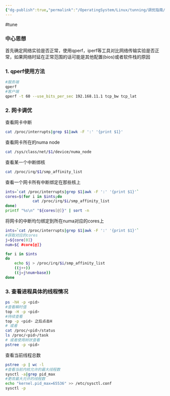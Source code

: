 ```yaml
---
{"dg-publish":true,"permalink":"/OperatingSystem/Linux/tunning/调优指南/","noteIcon":"","created":"","updated":""}
---
```


#tune
### 中心思想
首先确定网络实验是否正常，使用qperf，iperf等工具对比网络传输实验是否正常，如果网络时延在正常范围的话可能是其他配置(bios)或者软件栈的原因

### 1. qperf使用方法

```bash
#服务端
qperf
#客户端
qperf -t 60 --use_bits_per_sec 192.168.11.1 tcp_bw tcp_lat
```

### 2. 网卡调优
查看网卡中断
```bash
cat /proc/interrupts|grep $1|awk -F ':' '{print $1}'

```

查看网卡所在的numa node
```bash
cat /sys/class/net/$1/device/numa_node
```
查看某一个中断绑核
```bash
cat /proc/irq/$1/smp_affinity_list
```
查看一个网卡所有中断绑定在那些核上
```bash
ints=`cat /proc/interrupts|grep $1|awk -F ':' '{print $1}'`
cores=$(for i in $ints;do
			cat /proc/irq/$i/smp_affinity_list
done)
printf "%s\n" "${cores[@]}" | sort -n
```
将网卡的中断均匀绑定到所在numa对应的cores上
```bash
ints=`cat /proc/interrupts|grep $1|awk -F ':' '{print $1}'`
#获取对应的cores
j=${core[0]}
num=${ #core[@]}

for i in $ints
do
	echo $j > /proc/irq/$i/smp_affinity_list
	((j++))
	((j=j%num+base))
done

```

### 3. 查看进程具体的线程情况
```bash
ps -hH -p <pid>
#查看瞬时值
top -H -p <pid>
#持续查看
top -p <pid> 之后点击H
# 或者
cat /proc/<pid>/status
ls /proc/<pid>/task
# 或者使用树状查看
pstree -p <pid>
```
查看当前线程总数
```bash
pstree -p | wc -l
#查看当前内核允许的最大线程数
sysctl -a|grep pid_max
#更改最大允许的线程数
echo "kernel.pid_max=65536" >> /etc/sysctl.conf
sysctl -p
```